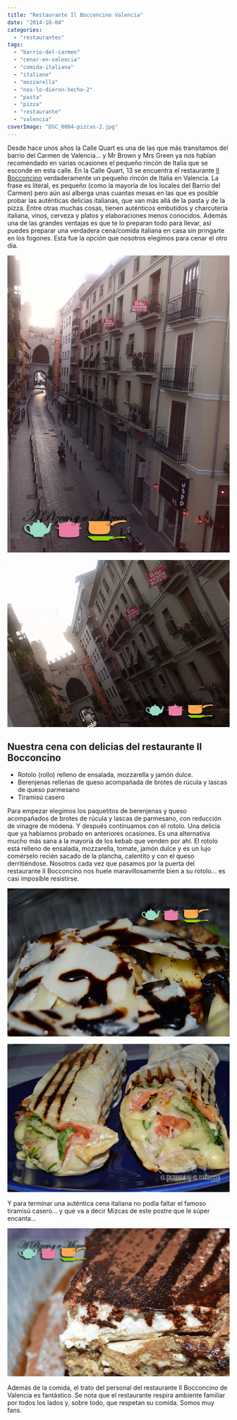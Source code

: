 ```yaml
---
title: "Restaurante Il Bocconcino Valencia"
date: "2014-10-04"
categories:
  - "restaurantes"
tags:
  - "barrio-del-carmen"
  - "cenar-en-valencia"
  - "comida-italiana"
  - "italiano"
  - "mozzarella"
  - "nos-lo-dieron-hecho-2"
  - "pasta"
  - "pizza"
  - "restaurante"
  - "valencia"
coverImage: "DSC_0084-pizcas-2.jpg"
---
```


Desde hace unos años la Calle Quart es una de las que más transitamos del barrio del Carmen de Valencia... y Mr Brown y Mrs Green ya nos habían recomendado en varias ocasiones el pequeño rincón de Italia que se esconde en esta calle. En la Calle Quart, 13 se encuentra el restaurante [Il Bocconcino](http://pizzeriavalencia.com/ "Restaurante Il Bocconcino") verdaderamente un pequeño rincón de Italia en Valencia. La frase es literal, es pequeño (como la mayoría de los locales del Barrio del Carmen) pero aún así alberga unas cuantas mesas en las que es posible probar las auténticas delicias italianas, que van más allá de la pasta y de la pizza. Entre otras muchas cosas, tienen auténticos embutidos y charcutería italiana, vinos, cerveza y platos y elaboraciones menos conocidos. Además una de las grandes ventajas es que te lo preparan todo para llevar, así puedes preparar una verdadera cena/comida italiana en casa sin pringarte en los fogones. Esta fue la opción que nosotros elegimos para cenar el otro día.

![Vistas de la calle Quart con sus torres de fondo](images/IMG_20140816_195339-pizcas.jpg)

![Otra vista de las torres de Quart](images/IMG_20140816_195354-pizcas.jpg)

## Nuestra cena con delicias del restaurante Il Bocconcino

- Rotolo (rollo) relleno de ensalada, mozzarella y jamón dulce.
- Berenjenas rellenas de queso acompañada de brotes de rúcula y lascas de queso parmesano
- Tiramisú casero

Para empezar elegimos los paquetitos de berenjenas y queso acompañados de brotes de rúcula y lascas de parmesano, con reducción de vinagre de módena. Y después continuamos con el rotolo. Una delicia que ya habíamos probado en anteriores ocasiones. Es una alternativa mucho más sana a la mayoría de los kebab que venden por ahí. El rotolo está relleno de ensalada, mozzarella, tomate, jamón dulce y es un lujo comérselo recién sacado de la plancha, calentito y con el queso derritiéndose. Nosotros cada vez que pasamos por la puerta del restaurante Il Bocconcino nos huele maravillosamente bien a su rotolo... es casi imposible resistirse.

![Paquetitos de berenjena y queso](images/DSC_0065-pizcas1.jpg)

![El famoso rotolo relleno](images/DSC_0084-pizcas-2.jpg)

Y para terminar una auténtica cena italiana no podía faltar el famoso tiramisú casero... y que va a decir Mizcas de este postre que le súper encanta...

![Mizcas siempre encuentra sitio para el tiramisú](images/DSC_0092-pizcas1.jpg)

Además de la comida, el trato del personal del restaurante Il Bocconcino de Valencia es fantástico. Se nota que el restaurante respira ambiente familiar por todos los lados y, sobre todo, que respetan su comida. Somos muy fans.
